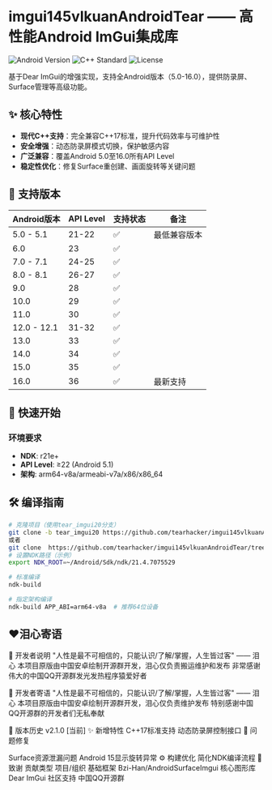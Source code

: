 # imgui145vlkuanAndroidTear —— 高性能Android ImGui集成库

![Android Version](https://img.shields.io/badge/Android-5.0%20to%2016.0-brightgreen) ![C++ Standard](https://img.shields.io/badge/C%2B%2B-17-blue) ![License](https://img.shields.io/badge/License-Open--Source-yellow)

基于Dear ImGui的增强实现，支持全Android版本（5.0-16.0），提供防录屏、Surface管理等高级功能。

## ✨ 核心特性
- **现代C++支持**：完全兼容C++17标准，提升代码效率与可维护性
- **安全增强**：动态防录屏模式切换，保护敏感内容
- **广泛兼容**：覆盖Android 5.0至16.0所有API Level
- **稳定性优化**：修复Surface重创建、画面旋转等关键问题

## 📱 支持版本
| Android版本       | API Level | 支持状态 | 备注               |
|-------------------|-----------|----------|--------------------|
| 5.0 - 5.1         | 21-22     | ✅        | 最低兼容版本       |
| 6.0              | 23        | ✅        |                    |
| 7.0 - 7.1        | 24-25     | ✅        |                    |
| 8.0 - 8.1        | 26-27     | ✅        |                    |
| 9.0              | 28        | ✅        |                    |
| 10.0             | 29        | ✅        |                    |
| 11.0             | 30        | ✅        |                    |
| 12.0 - 12.1      | 31-32     | ✅        |                    |
| 13.0             | 33        | ✅        |                    |
| 14.0             | 34        | ✅        |                    |
| 15.0             | 35        | ✅        |                    |
| 16.0             | 36        | ✅        | 最新支持           |

## 🚀 快速开始
### 环境要求
- **NDK**: r21e+
- **API Level**: ≥22 (Android 5.1)
- **架构**: arm64-v8a/armeabi-v7a/x86/x86_64
## 🛠 编译指南
```bash
# 克隆项目（使用tear_imgui20分支）
git clone -b tear_imgui20 https://github.com/tearhacker/imgui145vlkuanAndroidTear.git
或者
git clone  https://github.com/tearhacker/imgui145vlkuanAndroidTear/tree/tear_imgui20
# 设置NDK路径（示例）
export NDK_ROOT=~/Android/Sdk/ndk/21.4.7075529

# 标准编译
ndk-build

# 指定架构编译
ndk-build APP_ABI=arm64-v8a  # 推荐64位设备
```

## ♥泪心寄语
📌 开发者说明
"人性是最不可相信的，只能认识/了解/掌握，人生皆过客"
—— 泪心
本项目原版由中国安卓绘制开源群开发，泪心仅负责搬运维护和发布
非常感谢伟大的中国QQ开源群发光发热程序猿爱好者

🌟 开发者寄语
"人性是最不可相信的，只能认识/了解/掌握，人生皆过客"
—— 泪心
本项目原版由中国安卓绘制开源群开发，泪心仅负责维护发布
特别感谢中国QQ开源群的开发者们无私奉献

📜 版本历史
v2.1.0 [当前]
✨ 新增特性
C++17标准支持
动态防录屏控制接口
🐛 问题修复

Surface资源泄漏问题
Android 15显示旋转异常
⚙ 构建优化
简化NDK编译流程
🙏 致谢
贡献类型	项目/组织
基础框架	Bzi-Han/AndroidSurfaceImgui
核心图形库	Dear ImGui
社区支持	中国QQ开源群

